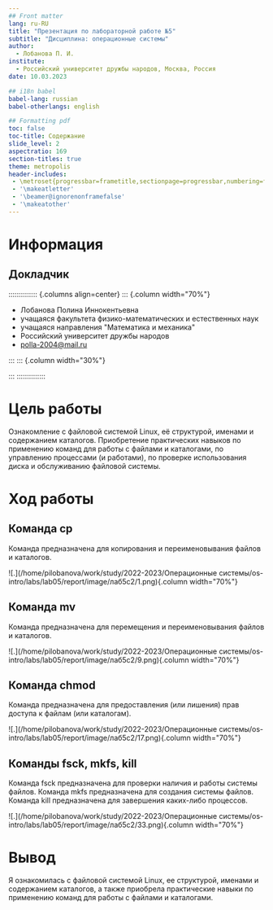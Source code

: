 ```yaml
---
## Front matter
lang: ru-RU
title: "Презентация по лабораторной работе №5"
subtitle: "Дисциплина: операционные системы"
author:
  - Лобанова П. И.
institute:
  - Российский университет дружбы народов, Москва, Россия
date: 10.03.2023

## i18n babel
babel-lang: russian
babel-otherlangs: english

## Formatting pdf
toc: false
toc-title: Содержание
slide_level: 2
aspectratio: 169
section-titles: true
theme: metropolis
header-includes:
 - \metroset{progressbar=frametitle,sectionpage=progressbar,numbering=fraction}
 - '\makeatletter'
 - '\beamer@ignorenonframefalse'
 - '\makeatother'
---
```


# Информация

## Докладчик

:::::::::::::: {.columns align=center}
::: {.column width="70%"}

 * Лобанова Полина Иннокентьевна
  * учащаяся факультета физико-математических и естественных наук
  * учащаяся направления "Математика и механика"
  * Российский университет дружбы народов
  * [polla-2004@mail.ru](polla-2004@mail.ru)

:::
::: {.column width="30%"}


:::
::::::::::::::

# Цель работы

Ознакомление с файловой системой Linux, её структурой, именами и содержанием
каталогов. Приобретение практических навыков по применению команд для работы
с файлами и каталогами, по управлению процессами (и работами), по проверке использования диска и обслуживанию файловой системы.

# Ход работы

## Команда cp

Команда предназначена для копирования и переименовывания файлов и каталогов.

![.](/home/pilobanova/work/study/2022-2023/Операционные системы/os-intro/labs/lab05/report/image/лаб5с2/1.png){.column width="70%"}

## Команда mv

Команда предназначена для перемещения и переименовывания файлов и каталогов.

![.](/home/pilobanova/work/study/2022-2023/Операционные системы/os-intro/labs/lab05/report/image/лаб5с2/9.png){.column width="70%"}

## Команда chmod

Команда предназначена для предоставления (или лишения) прав доступа к файлам (или каталогам).

![.](/home/pilobanova/work/study/2022-2023/Операционные системы/os-intro/labs/lab05/report/image/лаб5с2/17.png){.column width="70%"}

## Команды fsck, mkfs, kill

Команда fsck предназначена для проверки наличия и работы системы файлов.
Команда mkfs предназначена для создания системы файлов.
Команда kill предназначена для завершения каких-либо процессов.


![.](/home/pilobanova/work/study/2022-2023/Операционные системы/os-intro/labs/lab05/report/image/лаб5с2/33.png){.column width="70%"}

# Вывод

Я ознакомилась с файловой системой Linux, ее структурой, именами и содержанием каталогов, а также приобрела практические навыки по применению команд для работы с файлами и каталогами.

